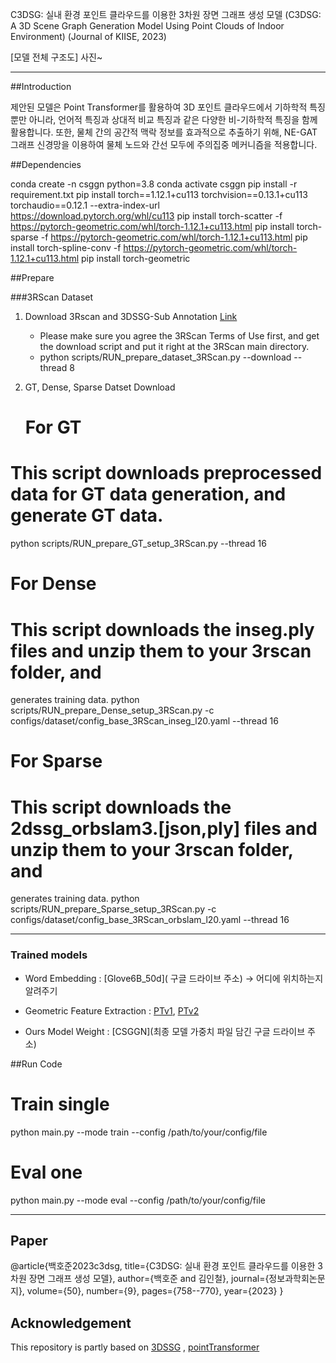 C3DSG: 실내 환경 포인트 클라우드를 이용한 3차원 장면 그래프 생성 모델
(C3DSG: A 3D Scene Graph Generation Model Using Point Clouds of Indoor Environment)
(Journal of KIISE, 2023)

[모델 전체 구조도] 사진~

---

##Introduction

제안된 모델은 Point Transformer를 활용하여 3D 포인트 클라우드에서 기하학적 특징뿐만 아니라, 언어적 특징과 상대적 비교 특징과 같은 다양한 비-기하학적 특징을 함께 활용합니다. 또한, 물체 간의 공간적 맥락 정보를 효과적으로 추출하기 위해, NE-GAT 그래프 신경망을 이용하여 물체 노드와 간선 모두에 주의집중 메커니즘을 적용합니다.

##Dependencies

conda create -n csggn python=3.8
conda activate csggn
pip install -r requirement.txt
pip install torch==1.12.1+cu113 torchvision==0.13.1+cu113 torchaudio==0.12.1 --extra-index-url https://download.pytorch.org/whl/cu113
pip install torch-scatter -f https://pytorch-geometric.com/whl/torch-1.12.1+cu113.html
pip install torch-sparse -f https://pytorch-geometric.com/whl/torch-1.12.1+cu113.html
pip install torch-spline-conv -f https://pytorch-geometric.com/whl/torch-1.12.1+cu113.html
pip install torch-geometric


##Prepare

###3RScan Dataset

1. Download 3Rscan and 3DSSG-Sub Annotation [Link](https://github.com/ShunChengWu/3DSSG)
	- Please make sure you agree the 3RScan Terms of Use first, and get the download script and put it right at the 3RScan main directory. 
	- python scripts/RUN_prepare_dataset_3RScan.py --download --thread 8

2. GT, Dense, Sparse Datset Download

	# For GT
# This script downloads preprocessed data for GT data generation, and generate GT data.
python scripts/RUN_prepare_GT_setup_3RScan.py --thread 16

# For Dense
# This script downloads the inseg.ply files and unzip them to your 3rscan folder, and 
generates training data.
python scripts/RUN_prepare_Dense_setup_3RScan.py -c configs/dataset/config_base_3RScan_inseg_l20.yaml --thread 16

# For Sparse
# This script downloads the 2dssg_orbslam3.[json,ply] files and unzip them to your 3rscan folder, and 
generates training data.
python scripts/RUN_prepare_Sparse_setup_3RScan.py -c configs/dataset/config_base_3RScan_orbslam_l20.yaml --thread 16

---
### Trained models
- Word Embedding : [Glove6B_50d]( 구글 드라이브 주소)
	-> 어디에 위치하는지 알려주기

- Geometric Feature Extraction : [PTv1](구글드라이브주소), [PTv2](구글드라이브주소)

- Ours Model Weight : [CSGGN](최종 모델 가중치 파일 담긴 구글 드라이브 주소)

##Run Code

# Train single
python main.py --mode train --config /path/to/your/config/file

# Eval one
python main.py --mode eval --config /path/to/your/config/file

---
## Paper

@article{백호준2023c3dsg,
  title={C3DSG: 실내 환경 포인트 클라우드를 이용한 3 차원 장면 그래프 생성 모델},
  author={백호준 and 김인철},
  journal={정보과학회논문지},
  volume={50},
  number={9},
  pages={758--770},
  year={2023}
}


## Acknowledgement

This repository is partly based on [3DSSG](~~) , [pointTransformer](~~) 